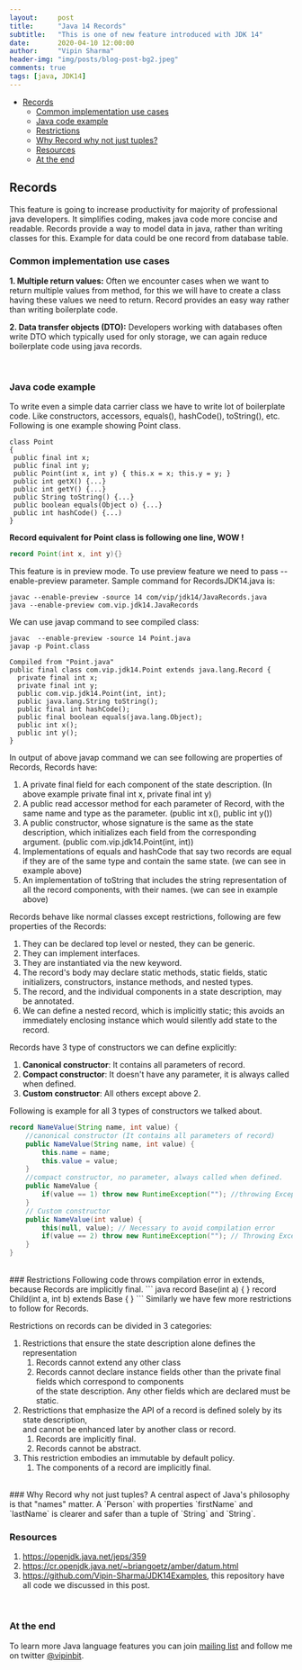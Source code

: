 ```yaml
---
layout:     post
title:      "Java 14 Records"
subtitle:   "This is one of new feature introduced with JDK 14"
date:       2020-04-10 12:00:00
author:     "Vipin Sharma"
header-img: "img/posts/blog-post-bg2.jpeg"
comments: true
tags: [java, JDK14]
---
```

<!-- TOC START min:1 max:3 link:true asterisk:false update:true -->
  - [Records](#records)
    - [Common implementation use cases](#common-implementation-use-cases)
    - [Java code example](#java-code-example)
    - [Restrictions](#restrictions)
    - [Why Record why not just tuples?](#why-record-why-not-just-tuples)
    - [Resources](#resources)
    - [At the end](#at-the-end)
<!-- TOC END -->


## Records
This feature is going to increase productivity for majority of professional java developers. It simplifies coding, makes java code more concise and readable. Records provide a way to model data in java, rather than writing classes for this. Example for data could be one record from database table.

<!-- ### Summary of Records
This is from [JEP-359](https://openjdk.java.net/jeps/359)
> Enhance the Java programming language with records. Records provide a compact syntax for declaring classes > which are transparent holders for shallowly immutable data. This is a preview language feature in Java 14.    

### Goal of records
This is again from [JEP-359](https://openjdk.java.net/jeps/359)
> While it is superficially tempting to treat records as primarily being about boilerplate reduction, we instead choose a more semantic goal: modeling data as data. (If the semantics are right, the boilerplate will take care of itself.) It should be easy, clear, and concise to declare shallowly-immutable, well-behaved nominal data aggregates.    
<br> -->


### Common implementation use cases


**1. Multiple return values:** Often we encounter cases when we want to return multiple values from method, for this we will have to create a class having these values we need to return. Record provides an easy way rather than writing boilerplate code.

**2. Data transfer objects (DTO):** Developers working with databases often write DTO which typically used for only storage, we can again reduce boilerplate code using java records.

<br>

### Java code example

To write even a simple data carrier class we have to write lot of boilerplate code. Like constructors, accessors, equals(), hashCode(), toString(), etc. Following is one example showing Point class.


```
class Point
{
 public final int x;   
 public final int y;    
 public Point(int x, int y) { this.x = x; this.y = y; }    
 public int getX() {...}   
 public int getY() {...}   
 public String toString() {...}   
 public boolean equals(Object o) {...}   
 public int hashCode() {...)  
}
```


**Record equivalent for Point class is following one line, WOW !**
```java
record Point(int x, int y){}
```

This feature is in preview mode. To use preview feature we need to pass --enable-preview parameter. Sample command for RecordsJDK14.java is:

```shell
javac --enable-preview -source 14 com/vip/jdk14/JavaRecords.java
java --enable-preview com.vip.jdk14.JavaRecords
```

We can use javap command to see compiled class:

```shell
javac  --enable-preview -source 14 Point.java
javap -p Point.class

Compiled from "Point.java"
public final class com.vip.jdk14.Point extends java.lang.Record {
  private final int x;
  private final int y;
  public com.vip.jdk14.Point(int, int);
  public java.lang.String toString();
  public final int hashCode();
  public final boolean equals(java.lang.Object);
  public int x();
  public int y();
}
```

In output of above javap command we can see following are properties of Records, Records have:

1. A private final field for each component of the state description.  (In above example private final int x, private final int y)
2. A public read accessor method for each parameter of Record, with the same name and type as the parameter. (public int x(), public int y())  
3. A public constructor, whose signature is the same as the state description, which initializes each field from the corresponding argument. (public com.vip.jdk14.Point(int, int))
4. Implementations of equals and hashCode that say two records are equal if they are of the same type and contain the same state. (we can see in example above)  
5. An implementation of toString that includes the string representation of all the record components, with their names.  (we can see in example above)

Records behave like normal classes except restrictions, following are few properties of the Records:
1.	They can be declared top level or nested, they can be generic.
2.	They can implement interfaces.
3.	They are instantiated via the new keyword.
4.	The record's body may declare static methods, static fields, static initializers, constructors, instance methods, and nested types.
5.	The record, and the individual components in a state description, may be annotated.
6.	We can define a nested record, which is implicitly static; this avoids an immediately enclosing instance which would silently add state to the record.

Records have 3 type of constructors we can define explicitly:
1.  **Canonical constructor**: It contains all parameters of record.
2.  **Compact constructor**:  It doesn't have any parameter, it is always called when defined.
3.  **Custom constructor**: All others except above 2.

Following is example for all 3 types of constructors we talked about.

```java
record NameValue(String name, int value) {
    //canonical constructor (It contains all parameters of record)
    public NameValue(String name, int value) {
        this.name = name;
        this.value = value;
    }  
    //compact constructor, no parameter, always called when defined.
    public NameValue {
        if(value == 1) throw new RuntimeException(""); //throwing Exception whenever value is 1, this is to test if it is called always.
    }
    // Custom constructor
    public NameValue(int value) {
        this(null, value); // Necessary to avoid compilation error
        if(value == 2) throw new RuntimeException(""); // Throwing Exception to test when is this called.
    }
}
```

<br>
### Restrictions  
 Following code throws compilation error in extends, because Records are implicitly final.
```
java record Base(int a) { } record Child(int a, int b) extends Base { }
```    
Similarly we have few more restrictions to follow for Records.

 Restrictions on records can be divided in 3 categories:    
1. Restrictions that ensure the state description alone defines the representation     
   1. Records cannot extend any other class    
   2. Records cannot declare instance fields other than the private final fields which correspond to components     
    of the state description. Any other fields which are declared must be static.    
2. Restrictions that emphasize the API of a record is defined solely by its state description,     
and cannot be enhanced later by another class or record.    
   1. Records are implicitly final.    
   2. Records cannot be abstract.     
3. This restriction embodies an immutable by default policy.    
   1. The components of a record are implicitly final.    




<br>
### Why Record why not just tuples?    
A central aspect of Java's philosophy is that "names" matter.  A `Person` with properties `firstName` and `lastName` is clearer and safer than a tuple of `String` and `String`.  

<br>

### Resources

1.  https://openjdk.java.net/jeps/359    
2.  https://cr.openjdk.java.net/~briangoetz/amber/datum.html
3.  https://github.com/Vipin-Sharma/JDK14Examples, this repository have all code we discussed in this post.

<br>

### At the end
To learn more Java language features you can join [mailing list](https://jfeatures.com/) and follow me on twitter [@vipinbit](https://twitter.com/vipinbit).
